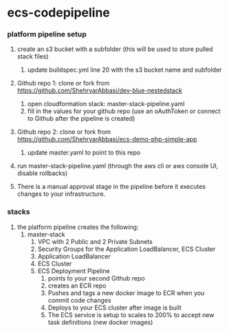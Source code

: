 # ecs-codepipeline

### platform pipeline setup
1. create an s3 bucket with a subfolder (this will be used to store pulled stack files)
    1. update buildspec.yml line 20 with the s3 bucket name and subfolder
2. Github repo 1: clone or fork from https://github.com/ShehryarAbbasi/dev-blue-nestedstack
    1. open cloudformation stack: master-stack-pipeline.yaml
    2. fill in the values for your github repo (use an oAuthToken or connect to Github after the pipeline is created)
3. Github repo 2: clone or fork from https://github.com/ShehryarAbbasi/ecs-demo-php-simple-app
    1. update master.yaml to point to this repo

4. run master-stack-pipeline.yaml (through the aws cli or aws console UI, disable rollbacks)
5. There is a manual approval stage in the pipeline before it executes changes to your infrastructure.

### stacks
1. the platform pipeline creates the following:
    1. master-stack
        1. VPC with 2 Public and 2 Private Subnets
        2. Security Groups for the Application LoadBalancer, ECS Cluster
        3. Application LoadBalancer
        4. ECS Cluster
        5. ECS Deployment Pipeline
            1. points to your second Github repo
            2. creates an ECR repo
            3. Pushes and tags a new docker image to ECR when you commit code changes
            4. Deploys to your ECS cluster after image is built
            3. The ECS service is setup to scales to 200% to accept new task definitions (new docker images)
